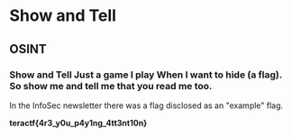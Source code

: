 # Show and Tell

## OSINT

### Show and Tell Just a game I play When I want to hide  (a flag).  So show me and tell me that you read me too.

In the InfoSec newsletter there was a flag disclosed as an "example" flag.

**teractf{4r3_y0u_p4y1ng_4tt3nt10n}**
